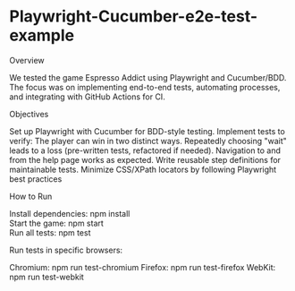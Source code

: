 # Playwright-Cucumber-e2e-test-example

Overview

We tested the game Espresso Addict using Playwright and Cucumber/BDD. The focus was on implementing end-to-end tests, automating processes, and integrating with GitHub Actions for CI.

Objectives

Set up Playwright with Cucumber for BDD-style testing.
Implement tests to verify:
The player can win in two distinct ways.
Repeatedly choosing "wait" leads to a loss (pre-written tests, refactored if needed).
Navigation to and from the help page works as expected.
Write reusable step definitions for maintainable tests.
Minimize CSS/XPath locators by following Playwright best practices

How to Run

Install dependencies:     npm install  
Start the game:           npm start  
Run all tests:            npm test  

Run tests in specific browsers:

Chromium: npm run test-chromium
Firefox: npm run test-firefox
WebKit: npm run test-webkit

